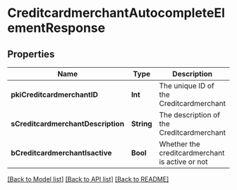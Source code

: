 # CreditcardmerchantAutocompleteElementResponse

## Properties
Name | Type | Description | Notes
------------ | ------------- | ------------- | -------------
**pkiCreditcardmerchantID** | **Int** | The unique ID of the Creditcardmerchant | 
**sCreditcardmerchantDescription** | **String** | The description of the Creditcardmerchant | 
**bCreditcardmerchantIsactive** | **Bool** | Whether the creditcardmerchant is active or not | 

[[Back to Model list]](../README.md#documentation-for-models) [[Back to API list]](../README.md#documentation-for-api-endpoints) [[Back to README]](../README.md)


